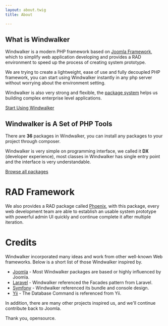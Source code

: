 ```yaml
---
layout: about.twig
title: About

---
```


## What is Windwalker

Windwalker is a modern PHP framework based on [Joomla Framework](http://framework.joomla.org), which to simplify web application
developing and provides a RAD environment to speed up the process of creating system prototype.

We are trying to create a lightweight,
ease of use and fully decoupled PHP framework, you can start using Windwalker instantly in any php server
without worrying about the environment setting.

Windwalker is also very strong and flexible, the [package system](../documentation/3.x/core/package-system.html) helps us building
complex enterprise level applications.

<a class="download-button btn btn-primary btn-lg btn-raised" href="../documentation">
    Start Using Windwalker
</a>

## Windwalker is A Set of PHP Tools

There are **36** packages in Windwalker, you can install any packages to your project through composer.
 
Windwalker is very simple on programming interface, we called it **DX** (developer experience), most classes in Windwalker has single entry point
and the interface is very understandable.

<a class="download-button btn btn-primary btn-lg btn-raised" href="packages.html">
    Browse all packages
</a>

# RAD Framework

We also provides a RAD package called [Phoenix](../rad), with this package, every web development team are able to
establish an usable system prototype with powerful admin UI quickly and continue complete it after multiple iteration.

# Credits

Windwalker incorporated many ideas and work from other well-known Web frameworks. Below is a short list of those Windwalker inspired by.

- [Joomla](http://joomla.org) - Most Windwalker packages are based or highly influenced by Joomla.
- [Laravel](http://laravel.com) - Windwalker referenced the Facades pattern from Laravel.
- [Symfony](https://symfony.com/) - Windwalker referenced its bundle and console design.
- [Yii](http://www.yiiframework.com/) - The Database Command is referenced from Yii.

In addition, there are many other projects inspired us, and we'll continue contribute back to Joomla.

Thank you, opensource.
